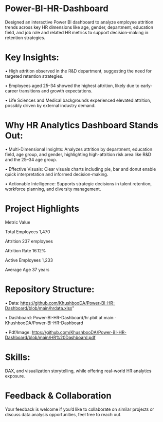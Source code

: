 # Power-BI-HR-Dashboard
Designed an interactive Power BI dashboard to analyze employee attrition trends across key HR dimensions like age, gender, department, education field, and job role and related HR metrics to support decision-making in retention strategies.

# Key Insights:
• High attrition observed in the R&D department, suggesting the need for targeted retention strategies.

• Employees aged 25–34 showed the highest attrition, likely due to early-career transitions and growth expectations.

• Life Sciences and Medical backgrounds experienced elevated attrition, possibly driven by external industry demand.

# Why HR Analytics Dashboard Stands Out:

•	Multi-Dimensional Insights: Analyzes attrition by department, education field, age group, and gender, highlighting high-attrition risk area like R&D and the 25–34 age group.

•	Effective Visuals: Clear visuals charts including pie, bar and donut enable quick interpretation and informed decision-making.

•	Actionable Intelligence: Supports strategic decisions in talent retention, workforce planning, and diversity management.

# Project Highlights	
 Metric	                Value

 Total Employees	       1,470

 Attrition  	           237 employees 

 Attrition Rate          16.12%

 Active Employees	       1,233

 Average Age	           37 years

# Repository Structure: 
•	Data: https://github.com/KhushbooDA/Power-BI-HR-Dashboard/blob/main/hrdata.xlsx"

•	Dashboard: Power-BI-HR-Dashboard/hr.pbit at main · KhushbooDA/Power-BI-HR-Dashboard

•	Pdf/Image: https://github.com/KhushbooDA/Power-BI-HR-Dashboard/blob/main/HR%20Dashboard.pdf

# Skills: 
DAX, and visualization storytelling, while offering real-world HR analytics exposure.

# Feedback & Collaboration
Your feedback is welcome if you’d like to collaborate on similar projects or discuss data analysis opportunities, feel free to reach out.

